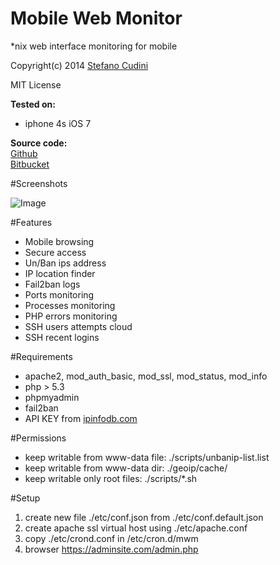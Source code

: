 Mobile Web Monitor
============
*nix web interface monitoring for mobile

Copyright(c) 2014 [Stefano Cudini](http://labs.easyblog.it/stefano-cudini/)

MIT License

**Tested on:**
* iphone 4s iOS 7


**Source code:**  
[Github](https://github.com/stefanocudini/mwm)  
[Bitbucket](https://bitbucket.org/zakis_/mwm)

#Screenshots

![Image](https://raw2.github.com/stefanocudini/mWm/master/screenshots/mwm1.png)

#Features

* Mobile browsing
* Secure access
* Un/Ban ips address
* IP location finder
* Fail2ban logs
* Ports monitoring
* Processes monitoring
* PHP errors monitoring
* SSH users attempts cloud
* SSH recent logins

#Requirements

* apache2, mod_auth_basic, mod_ssl, mod_status, mod_info
* php > 5.3
* phpmyadmin
* fail2ban
* API KEY from [ipinfodb.com](http://ipinfodb.com/)

#Permissions

* keep writable from www-data file: ./scripts/unbanip-list.list
* keep writable from www-data dir:  ./geoip/cache/
* keep writable only root files:    ./scripts/*.sh


#Setup

1. create new file ./etc/conf.json from ./etc/conf.default.json
2. create apache ssl virtual host using ./etc/apache.conf
3. copy ./etc/crond.conf in /etc/cron.d/mwm
4. browser https://adminsite.com/admin.php
